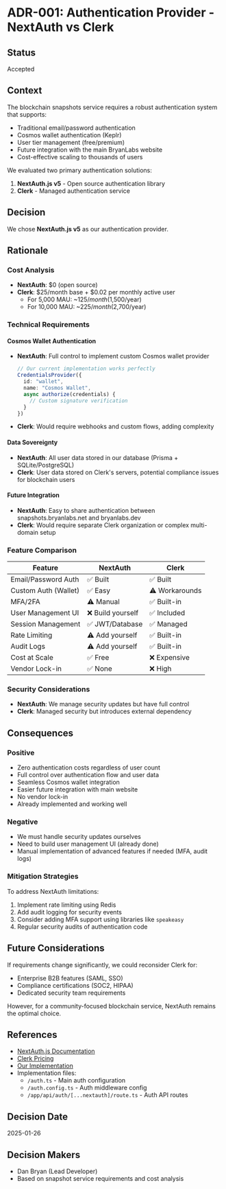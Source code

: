 # ADR-001: Authentication Provider - NextAuth vs Clerk

## Status
Accepted

## Context
The blockchain snapshots service requires a robust authentication system that supports:
- Traditional email/password authentication
- Cosmos wallet authentication (Keplr)
- User tier management (free/premium)
- Future integration with the main BryanLabs website
- Cost-effective scaling to thousands of users

We evaluated two primary authentication solutions:
1. **NextAuth.js v5** - Open source authentication library
2. **Clerk** - Managed authentication service

## Decision
We chose **NextAuth.js v5** as our authentication provider.

## Rationale

### Cost Analysis
- **NextAuth**: $0 (open source)
- **Clerk**: $25/month base + $0.02 per monthly active user
  - For 5,000 MAU: ~$125/month ($1,500/year)
  - For 10,000 MAU: ~$225/month ($2,700/year)

### Technical Requirements

#### Cosmos Wallet Authentication
- **NextAuth**: Full control to implement custom Cosmos wallet provider
  ```typescript
  // Our current implementation works perfectly
  CredentialsProvider({
    id: "wallet",
    name: "Cosmos Wallet",
    async authorize(credentials) {
      // Custom signature verification
    }
  })
  ```
- **Clerk**: Would require webhooks and custom flows, adding complexity

#### Data Sovereignty
- **NextAuth**: All user data stored in our database (Prisma + SQLite/PostgreSQL)
- **Clerk**: User data stored on Clerk's servers, potential compliance issues for blockchain users

#### Future Integration
- **NextAuth**: Easy to share authentication between snapshots.bryanlabs.net and bryanlabs.dev
- **Clerk**: Would require separate Clerk organization or complex multi-domain setup

### Feature Comparison

| Feature | NextAuth | Clerk |
|---------|----------|-------|
| Email/Password Auth | ✅ Built | ✅ Built |
| Custom Auth (Wallet) | ✅ Easy | ⚠️ Workarounds |
| MFA/2FA | ⚠️ Manual | ✅ Built-in |
| User Management UI | ❌ Build yourself | ✅ Included |
| Session Management | ✅ JWT/Database | ✅ Managed |
| Rate Limiting | ⚠️ Add yourself | ✅ Built-in |
| Audit Logs | ⚠️ Add yourself | ✅ Built-in |
| Cost at Scale | ✅ Free | ❌ Expensive |
| Vendor Lock-in | ✅ None | ❌ High |

### Security Considerations
- **NextAuth**: We manage security updates but have full control
- **Clerk**: Managed security but introduces external dependency

## Consequences

### Positive
- Zero authentication costs regardless of user count
- Full control over authentication flow and user data
- Seamless Cosmos wallet integration
- Easier future integration with main website
- No vendor lock-in
- Already implemented and working well

### Negative
- We must handle security updates ourselves
- Need to build user management UI (already done)
- Manual implementation of advanced features if needed (MFA, audit logs)

### Mitigation Strategies
To address NextAuth limitations:
1. Implement rate limiting using Redis
2. Add audit logging for security events
3. Consider adding MFA support using libraries like `speakeasy`
4. Regular security audits of authentication code

## Future Considerations
If requirements change significantly, we could reconsider Clerk for:
- Enterprise B2B features (SAML, SSO)
- Compliance certifications (SOC2, HIPAA)
- Dedicated security team requirements

However, for a community-focused blockchain service, NextAuth remains the optimal choice.

## References
- [NextAuth.js Documentation](https://authjs.dev/)
- [Clerk Pricing](https://clerk.com/pricing)
- [Our Implementation](../authentication.md)
- Implementation files:
  - `/auth.ts` - Main auth configuration
  - `/auth.config.ts` - Auth middleware config
  - `/app/api/auth/[...nextauth]/route.ts` - Auth API routes

## Decision Date
2025-01-26

## Decision Makers
- Dan Bryan (Lead Developer)
- Based on snapshot service requirements and cost analysis